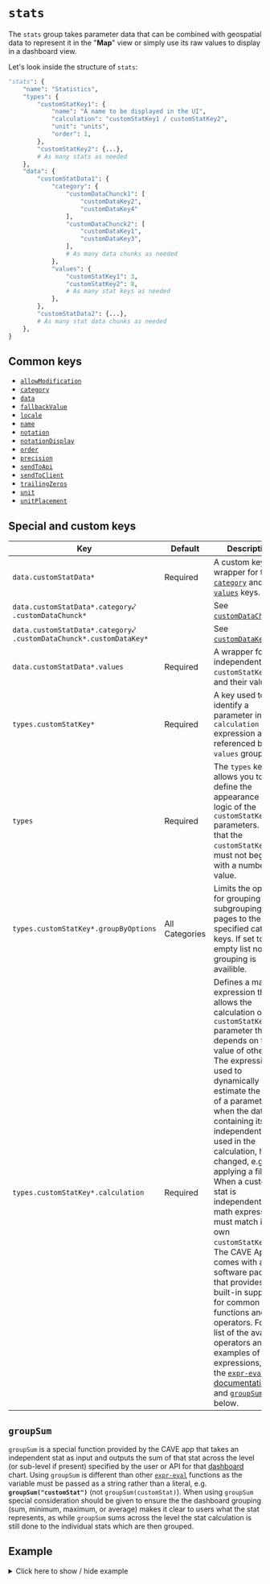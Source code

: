 # `stats`
The `stats` group takes parameter data that can be combined with geospatial data to represent it in the "**Map**" view or simply use its raw values to display in a dashboard view.

Let's look inside the structure of `stats`:
```py
"stats": {
    "name": "Statistics",
    "types": {
        "customStatKey1": {
            "name": "A name to be displayed in the UI",
            "calculation": "customStatKey1 / customStatKey2",
            "unit": "units",
            "order": 1,
        },
        "customStatKey2": {...},
        # As many stats as needed
    },
    "data": {
        "customStatData1": {
            "category": {
                "customDataChunck1": [
                    "customDataKey2",
                    "customDataKey4"
                ],
                "customDataChunck2": [
                    "customDataKey1",
                    "customDataKey3",
                ],
                # As many data chunks as needed
            },
            "values": {
                "customStatKey1": 3,
                "customStatKey2": 8,
                # As many stat keys as needed
            },
        },
        "customStatData2": {...},
        # As many stat data chunks as needed
    },
}
```

## Common keys
- [`allowModification`](../common_keys/common_keys.md#allowModification)
- [`category`](../common_keys/common_keys.md#category)
- [`data`](../common_keys/common_keys.md#data)
- [`fallbackValue`](../common_keys/common_keys.md#fallback-value)
- [`locale`](../common_keys/common_keys.md#locale)
- [`name`](../common_keys/common_keys.md#name)
- [`notation`](../common_keys/common_keys.md#notation)
- [`notationDisplay`](../common_keys/common_keys.md#notation-display)
- [`order`](../common_keys/common_keys.md#order)
- [`precision`](../common_keys/common_keys.md#precision)
- [`sendToApi`](../common_keys/common_keys.md#sendToApi)
- [`sendToClient`](../common_keys/common_keys.md#sendToClient)
- [`trailingZeros`](../common_keys/common_keys.md#trailing-zeros)
- [`unit`](../common_keys/common_keys.md#unit)
- [`unitPlacement`](../common_keys/common_keys.md#unit-placement)

## Special and custom keys
Key | Default | Description
--- | ------- | -----------
`data.customStatData*` | Required | A custom key wrapper for the [`category`](../common_keys/common_keys.md#category) and [`values`](#values) keys.
`data.customStatData*.category`&swarhk;<br>`.customDataChunck*` | | See [`customDataChunck*`](categories.md#customDataChunck).
`data.customStatData*.category`&swarhk;<br>`.customDataChunck*.customDataKey*` | | See [`customDataKey*`](categories.md#customDataKey).
<a name="values">`data.customStatData*.values`</a> | Required | A wrapper for independent `customStatKey*`s and their values.
<a name="customStatKey">`types.customStatKey*`</a> | Required | A key used to identify a parameter in a `calculation` expression and be referenced by the `values` group.
`types` | Required | The `types` key allows you to define the appearance and logic of the `customStatKey*` parameters. Note that the `customStatKey*`s must not begin with a number value.
`types.customStatKey*.groupByOptions` | All Categories | Limits the options for grouping and subgrouping in pages to the specified category keys. If set to an empty list no grouping is availible.
`types.customStatKey*.calculation` | Required | Defines a math expression that allows the calculation of a `customStatKey*` parameter that depends on the value of others. The expression is used to dynamically estimate the value of a parameter when the data containing its independent stats used in the calculation, has changed, e.g. after applying a filter. When a custom stat is independent, the math expression must match its own `customStatKey*`. The CAVE App comes with a software package that provides built-in support for common math functions and operators. For a list of the available operators and examples of math expressions, see the [`expr-eval` documentation](https://github.com/silentmatt/expr-eval#documentation) and [`groupSum`](#groupsum) below.
## `groupSum`
`groupSum` is a special function provided by the CAVE app that takes an independent stat as input and outputs the sum of that stat across the level (or sub-level if present) specified by the user or API for that [dashboard](#pages) chart. Using `groupSum` is different than other [`expr-eval`](https://github.com/silentmatt/expr-eval) functions as the variable must be passed as a string rather than a literal, e.g. **`groupSum("customStat")`** (not `groupSum(customStat)`). When using `groupSum` special consideration should be given to ensure the the dashboard grouping (sum, minimum, maximum, or average) makes it clear to users what the stat represents, as while `groupSum` sums across the level the stat calculation is still done to the individual stats which are then grouped.

## Example

<details>
  <summary>Click here to show / hide example</summary>

```py
"stats": {
    "types": {
        "numericStatExampleA": {
            "name": "Stat Example A",
            "calculation": "numericStatExampleA",
            "unit": "units",
            "order": 1,
        },
        "numericStatExampleB": {
            "name": "Stat Example B",
            "calculation": "numericStatExampleB",
            "unit": "units",
            "order": 2,
        },
        "numericExampleCalculationStat": {
            "name": "Stat A as a percentage of Stat B",
            "calculation": 'numericStatExampleA / groupSum("numericStatExampleB")',
            "groupByOptions": ["location"],
            "precision": 2,
            "trailingZeros": True,
            "unit": "%",
            "unitPlacement": "after",
            "order": 3,
        },
    },
    "data": {
        "d1": {
            "category": {
                "location": ["locCaOn"],
                "sku": ["SKU1"],
            },
            "values": {"numericStatExampleA": 5, "numericStatExampleB": 10},
        },
        "d2": {
            "category": {
                "location": ["locCaOn"],
                "sku": ["SKU2"],
            },
            "values": {"numericStatExampleA": 4, "numericStatExampleB": 5},
        },
        "d3": {
            "category": {
                "location": ["locUsMi"],
                "sku": ["SKU1"],
            },
            "values": {"numericStatExampleA": 6, "numericStatExampleB": 7},
        },
        "d4": {
            "category": {
                "location": ["locUsMi"],
                "sku": ["SKU2"],
            },
            "values": {"numericStatExampleA": 3, "numericStatExampleB": 5},
        },
    },
}
```
</details>
